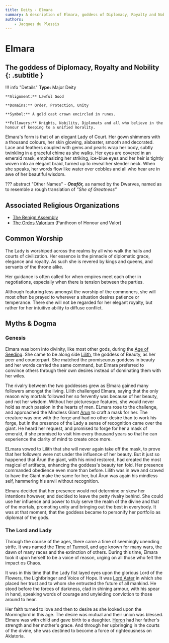 ```yaml
---
title: Deity - Elmara
summary: A description of Elmara, goddess of Diplomacy, Royalty and Nobility.
authors:
    - Jacques du Plessis
---
```

# Elmara
## The goddess of Diplomacy, Royalty and Nobility {: .subtitle }

!!! info "Details"
    **Type:** Major Deity

    **Alignment:** Lawful Good

    **Domains:** Order, Protection, Unity

    **Symbol:** A gold cast crown encircled in runes.

    **Followers:** Knights, Nobility, Diplomats and all who believe in the honour of keeping to a unified morality.

Elmara's form is that of an elegant Lady of Court.  Her gown shimmers with a thousand colours, her skin glowing, alabaster, smooth and decorated.  Lace and feathers coupled with gems and pearls wrap her body, subtly twinkling in a graceful chime as she walks.  Her eyes are covered in an emerald mask, emphasizing her striking, ice-blue eyes and her heir is tightly woven into an elegant braid, turned up to reveal her slender neck.  When she speaks, her words flow like water over cobbles and all who hear are in awe of her beautiful wisdom.

??? abstract "Other Names"
    - ***Onaför,*** as named by the Dwarves, named as to resemble a rough translation of _"She of Greatness"_

## Associated Religious Organizations
* [The Benign Assembly](/religion/organizations/benign_assembly)
* [The Ordos Valorium](/religion/organizations/ordos_valorium) (Pantheon of Honour and Valor)

## Common Worship
The Lady is worshiped across the realms by all who walk the halls and courts of civilization.  Her essence is the pinnacle of diplomatic grace, elegance and royalty.  As such she is revered by kings and queens, and servants of the throne alike.

Her guidance is often called for when empires meet each other in negotiations, especially when there is tension between the parties.

Although featuring less amongst the worship of the commoners, she will most often be prayed to wherever a situation desires patience or temperance.  There she will not be regarded for her elegant royalty, but rather for her intuitive ability to diffuse conflict.

## Myths & Dogma
### Genesis
Elmara was born into divinity, like most other gods, during the [Age of Seeding](/history/ages/age_of_seeding/#the-birth-of-the-gods). She came to be along side [Lilith](/religion/deities/lilith), the goddess of Beauty, as her peer and counterpart. She matched the promiscuous goddess in beauty and her words carried the same command, but Elmara preferred to convince others through their own desires instead of dominating them with her wiles.

The rivalry between the two goddesses grew as Elmara gained many followers amongst the living. Lilith challenged Elmara, saying that the only reason why mortals followed her so fervently was because of her beauty, and not her wisdom.  Without her picturesque features, she would never hold as much passion in the hearts of men.  ELmara rose to the challenge, and approached the Mindless Giant [Ärun](/history/myths/creation_dwarves) to craft a mask for her. The creature was one with the forge and had no other desire than to work his forge, but in the presence of the Lady a sense of recognition came over the giant.  He heard her request, and promised to forge for her a mask of emerald, if she promised to visit him every thousand years so that he can experience the clarity of mind to create once more.

ELmara vowed to Lilith that she will never again take off the mask, to prove that her followers were not under the influence of her beauty.  But it just so happened that Ärun the giant, with his mind restored, had created the most magical of artifacts, enhancing the goddess's beauty ten fold. Her presence commanded obedience even more than before.  Lilith was in awe and craved to have the Giant make the same for her, but Ärun was again his mindless self, hammering his anvil without recognition.

Elmara decided that her presence would not determine or skew her intentions however, and decided to leave the petty rivalry behind.  She could use her influence and power to truly serve the realm of the divine and that of the mortals, promoting unity and bringing out the best in everybody.  It was at that moment, that the goddess became to personify her portfolio as diplomat of the gods.

### The Lord and Lady
Through the course of the ages, there came a time of seemingly unending strife.  It was named the [Time of Turmoil](/history/ages/time_of_turmoil), and age known for many wars, the dawn of many races and the extinction of others.  During this time, Elmara took it upon herself to be a voice of reason, urging on all those who felt the impact os Chaos.

It was in this time that the Lady fist layed eyes upon the glorious Lord of the Flowers, the Lightbringer and Voice of Hope.  It was [Lord Aster](/religion/deities/lord_aster) in which she placed her trust and to whom she entrusted the future of all mankind.  He stood before the forces of darkness, clad in shining armour, with his spear in hand, speaking words of courage and unyielding conviction to those around to hear.

Her faith turned to love and then to desire as she looked upon the Morninglord in this age.  The desire was mutual and their union was blessed.  Elmara was with child and gave birth to a daughter. [Heron](/religion/deities/heron) had her father's strength and her mother's grace. And through her upbringing in the courts of the divine, she was destined to become a force of righteousness on Aklatoria.